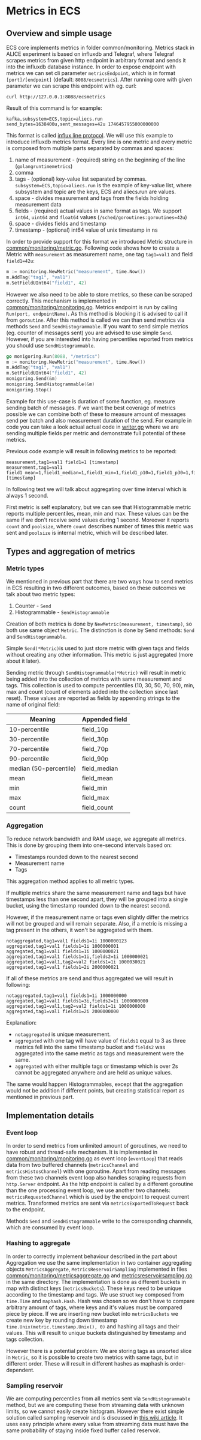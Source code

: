 <!-- -->
<!-- === This file is part of ALICE O² === -->
<!-- -->
<!-- Copyright 2025 CERN and copyright holders of ALICE O². -->
<!-- Author: Michal Tichak <michal.tichak@cern.ch> -->
<!-- -->
<!-- This program is free software: you can redistribute it and/or modify -->
<!-- it under the terms of the GNU General Public License as published by -->
<!-- the Free Software Foundation, either version 3 of the License, or -->
<!-- (at your option) any later version. -->
<!-- -->
<!-- This program is distributed in the hope that it will be useful, -->
<!-- but WITHOUT ANY WARRANTY; without even the implied warranty of -->
<!-- MERCHANTABILITY or FITNESS FOR A PARTICULAR PURPOSE.  See the -->
<!-- GNU General Public License for more details. -->
<!-- -->
<!-- You should have received a copy of the GNU General Public License -->
<!-- along with this program.  If not, see <http://www.gnu.org/licenses/>. -->
<!-- -->
<!-- In applying this license CERN does not waive the privileges and -->
<!-- immunities granted to it by virtue of its status as an -->
<!-- Intergovernmental Organization or submit itself to any jurisdiction. -->
<!--/ -->

# Metrics in ECS

## Overview and simple usage

ECS core implements metrics in folder common/monitoring. Metrics stack in ALICE
experiment is based on influxdb and Telegraf, where Telegraf scrapes metrics
from given http endpoint in arbitrary format and sends it into the influxdb database
instance. In order to expose endpoint with metrics we can set cli parameter `metricsEndpoint`,
which is in format `[port]/[endpoint]` (default: `8088/ecsmetrics`).
After running core with given parameter we can scrape this endpoint with eg. curl:

```
curl http://127.0.0.1:8088/ecsmetrics
```

Result of this command is for example:

```
kafka,subsystem=ECS,topic=aliecs.run send_bytes=1638400u,sent_messages=42u 1746457955000000000
```

This format is called [influx line protocol](https://docs.influxdata.com/influxdb/cloud/reference/syntax/line-protocol/).
We will use this example to introduce influxdb metrics format. Every line is
one metric and every metric is composed from multiple parts separated by commas
and spaces:

1) name of measurement - (required) string on the beginning of the line (`golangruntimemetrics`)
2) comma
3) tags - (optional) key-value list separated by commas. `subsystem=ECS,topic=aliecs.run` is
the example of key-value list, where subsystem and topic are the keys,
ECS and aliecs.run are values.
4) space - divides measurement and tags from the fields holding measurement data
5) fields - (required) actual values in same format as tags. We support
`int64`, `uint64` and `float64` values (`/sched/goroutines:goroutines=42u`)
6) space - divides fields and timestamp
7) timestamp - (optional) int64 value of unix timestamp in ns

In order to provide support for this format we introduced Metric structure in [common/monitoring/metric.go](../common/monitoring/metric.go).
Following code shows how to create a Metric with `measurement` as measurement name,
one tag `tag1=val1` and field `field1=42u`:

```go
m := monitoring.NewMetric("measurement", time.Now())
m.AddTag("tag1", "val1")
m.SetFieldUInt64("field1", 42)
```

However we also need to be able to store metrics, so these can be scraped correctly.
This mechanism is implemented in [common/monitoring/monitoring.go](../common/monitoring/monitoring.go).
Metrics endpoint is run by calling `Run(port, endpointName)`. As this method is blocking
it is advised to call it from `goroutine`. After this method is called we can than send
metrics via methods `Send` and `SendHistogrammable`. If you want to send simple metrics
(eg. counter of messages sent) you are advised to use simple `Send`. However, if you are
interested into having percentiles reported from metrics you should use
`SendHistogrammable`.

```go
go monigoring.Run(8088, "/metrics")
m := monitoring.NewMetric("measurement", time.Now())
m.AddTag("tag1", "val1")
m.SetFieldUInt64("field1", 42)
monigoring.Send(&m)
monigoring.SendHistogrammable(&m)
monigoring.Stop()
```

Example for this use-case is duration of some function,
eg. measure sending batch of messages. If we want the best coverage of metrics possible
we can combine both of these to measure amount of messages send per batch and
also measurement duration of the send. For example in code you can take a look actual
actual code in [writer.go](../common/event/writer.go) where we are sending multiple
fields per metric and demonstrate full potential of these metrics.

Previous code example will result in following metrics to be reported:

```
measurement,tag1=val1 field1=1 [timestamp]
measurement,tag1=val1 field1_mean=1,field1_median=1,field1_min=1,field1_p10=1,field1_p30=1,field1_p70=1,field1_p90=1,field1_max=1,field1_count=1,field1_poolsize=1 [timestamp]
```

In following text we will talk about aggregating over time interval
which is always 1 second.

First metric is self explanatory, but we can see that Histogrammable metric
reports multiple percentiles, mean, min and max. These values can be the same if
we don't receive send values during 1 second. Moreover it reports `count`
and `poolsize`, where `count` describes number of times this metric was sent
and `poolsize` is internal metric, which will be described later.

## Types and aggregation of metrics

### Metric types

We mentioned in previous part that there are two ways how to send metrics in ECS
resulting in two different outcomes, based on these outcomes we talk about two
metric types:

1) Counter - `Send`
2) Histogrammable - `SendHistogrammable`

Creation of both metrics is done by `NewMetric(measurement, timestamp)`,
so both use same object `Metric`. The distinction is done by Send methods:
`Send` and `SendHistogrammable`.

Simple `Send(*Metric)`is used to just store metric with given tags and fields without
creating any other information. This metric is just aggregated
(more about it later).

Sending metric through `SendHistogrammable(*Metric)`
will result in metric being added into the collection of metrics with same
measurement and tags. This collection is used to compute percentiles
(10, 30, 50, 70, 90), min, max and count (count of elements added into
the collection since last reset). These values are reported as fields
by appending strings to the name of original field:

| Meaning | Appended field  |
| --------|-------------|
| 10-percentile | field_10p |
| 30-percentile | field_30p |
| 70-percentile | field_70p |
| 90-percentile | field_90p |
| median (50-percentile) | field_median |
| mean | field_mean |
| min | field_min |
| max | field_max |
| count | field_count |

### Aggregation

To reduce network bandwidth and RAM usage, we aggregate all metrics.
This is done by grouping them into one-second intervals based on:

- Timestamps rounded down to the nearest second
- Measurement name
- Tags

This aggregation method applies to all metric types.

If multiple metrics share the same measurement name and tags but have timestamps
less than one second apart, they will be grouped into a single bucket, using the
timestamp rounded down to the nearest second.

However, if the measurement name or tags even slightly differ the metrics
will not be grouped and will remain separate. Also, if a metric is missing
a tag present in the others, it won't be aggregated with them.

```
notaggregated,tag1=val1 fields1=1i 1000000123
aggregated,tag1=val1 fields1=1i 1000000001
aggregated,tag1=val1 fields1=1i 1000000021
aggregated,tag1=val1 fields1=1i,fields2=1i 1000000021
aggregated,tag1=val1,tag2=val2 fields1=1i 1000030021
aggregated,tag1=val1 fields1=2i 2000000021
```

If all of these metrics are send and thus aggregated we will result in following:

```
notaggregated,tag1=val1 fields1=1i 1000000000
aggregated,tag1=val1 fields1=3i,fields2=1i 1000000000
aggregated,tag1=val1,tag2=val2 fields1=1i 1000000000
aggregated,tag1=val1 fields1=2i 2000000000
```

Explanation:

- `notaggregated` is unique measurement.
- `aggregated` with one tag will have value of `fields1` equal to 3
as three metrics fell into the same timestamp bucket and `fields2` was aggregated into the same metric
as tags and measurement were the same.
- `aggregated` with either multiple tags or timestamp which is over 2s
cannot be aggregated anywhere and are held as unique values.

The same would happen Histogrammables, except that the aggregation would not be addition
if different points, but creating statistical report as mentioned in previous part.

## Implementation details

### Event loop

In order to send metrics from unlimited amount of goroutines, we need to have
robust and thread-safe mechanism. It is implemented in [common/monitoring/monitoring.go](../common/monitoring/monitoring.go)
as event loop (`eventLoop`) that reads data from two buffered channels (`metricsChannel` and `metricsHistosChannel`)
with one goroutine. Apart from reading messages from these two channels event loop also handles
scraping requests from `http.Server` endpoint. As the http endpoint is called by a
different goroutine than the one processing event loop, we use another two channels:
`metricsRequestedChannel` which is used by the endpoint to request current metrics.
Transformed metrics are sent via `metricsExportedToRequest` back to the endpoint.

Methods `Send` and `SendHistogrammable` write to the corresponding channels,
which are consumed by event loop.

### Hashing to aggregate

In order to correctly implement behaviour described in the part about Aggregation
we use the same implementation in two container aggregating objects
`MetricsAggregate`, `MetricsReservoirSampling` implemented in files
[common/monitoring/metricsaggregate.go](../common/monitoring/metricsaggregate.go)
and [metricsreservoirsampling.go](../common/monitoring/metricsreservoirsampling.go)
in the same directory. The implementation is done as different buckets
in map with distinct keys (`metricsBuckets`). These keys need to be unique
according to the timestamp and tags. We use struct `key` composed
from `time.Time` and `maphash.Hash`. Hash was chosen so we don't have
to compare arbitrary amount of tags, where keys and it's values
must be compared piece by piece. If we are inserting new bucket into `metricsBuckets`
we create new key by rounding down timestamp `time.Unix(metric.timestamp.Unix(), 0)`
and hashing all tags and their values. This will result to unique buckets
distinguished by timestamp and tags collection.

However there is a potential problem:
We are storing tags as unsorted slice in `Metric`, so it is possible to create
two metrics with same tags, but in different order. These will result
in different hashes as maphash is order-dependent.

### Sampling reservoir

We are computing percentiles from all metrics sent via `SendHistogrammable`
method, but we are computing these from streaming data with unknown
limits, so we cannot easily create histogram. However there exist simple
solution called sampling reservoir and is discussed in [this wiki article](https://en.wikipedia.org/wiki/Reservoir_sampling).
It uses easy principle where every value from streaming data must have
the same probability of staying inside fixed buffer called reservoir.

